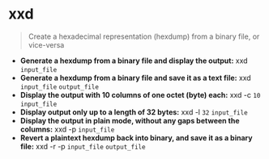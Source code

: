 # xxd
> Create a hexadecimal representation (hexdump) from a binary file, or vice-versa
- **Generate a hexdump from a binary file and display the output:**
xxd `input_file`
- **Generate a hexdump from a binary file and save it as a text file:**
xxd `input_file` `output_file`
- **Display the output with 10 columns of one octet (byte) each:**
xxd -c `10` `input_file`
- **Display output only up to a length of 32 bytes:**
xxd -l `32` `input_file`
- **Display the output in plain mode, without any gaps between the columns:**
xxd -p `input_file`
- **Revert a plaintext hexdump back into binary, and save it as a binary file:**
xxd -r -p `input_file` `output_file`
